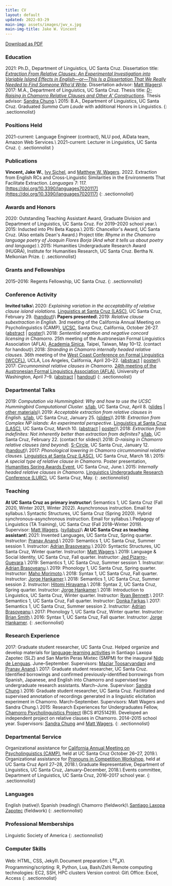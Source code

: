 ```yaml
---
title: CV
layout: default
updated: 2022-03-29
main-img: assets/images/jwv_x.jpg
main-img-title: Jake W. Vincent
---
```


<div class="buttonspace">
	<a href="assets/documents/jake_vincent_cv.pdf" class="download-pdf a-button">Download as PDF</a>
</div>

### Education
2021: Ph.D., Department of Linguistics, UC Santa Cruz. Dissertation title: [*Extraction From Relative Clauses: An Experimental Investigation into Variable Island Effects in English—or—This Is a Dissertation That We Really Needed to Find Someone Who'd Write*](https://www.proquest.com/openview/760063f3ff8277bc8b1a19ca3f701e6e/). Dissertation advisor: [Matt Wagers](https://people.ucsc.edu/~mwagers)\\
2017: M.A., Department of Linguistics, UC Santa Cruz. Thesis title: [*D-Raising in Chamorro Relative Clauses and Other A&prime; Constructions*](https://escholarship.org/uc/item/0jq7096r). Thesis advisor: [Sandra Chung](http://people.ucsc.edu/~schung).\\
2015:  B.A., Department of Linguistics, UC Santa Cruz. Graduated *Summa Cum Laude* with additional Honors in Linguistics.
{: .sectionnolist}

### Positions Held
2021-current: Language Engineer (contract), NLU pod, AiData team, Amazon Web Services.\\
2021-current: Lecturer in Linguistics, UC Santa Cruz.
{: .sectionnolist }

### Publications
**Vincent, Jake W.**, [Ivy Sichel](https://ivysichel.sites.ucsc.edu), and [Matthew W. Wagers](https://people.ucsc.edu/~mwagers). 2022. Extraction from English RCs and Cross-Linguistic Similarities in the Environments That Facilitate Extraction. _Languages_ 7: 117. [https://doi.org/10.3390/languages7020117](https://doi.org/10.3390/languages7020117)
{: .sectionnolist}

### Awards and Honors
2020: Outstanding Teaching Assistant Award, Graduate Division and Department of Linguistics, UC Santa Cruz. For 2019–2020 school year.\\
2015: Inducted into Phi Beta Kappa.\\
2015: Chancellor's Award, UC Santa Cruz. (Also entails Dean's Award.) Project title: *Rhyme in the Chamorro language poetry of Joaquin Flores Borja (And what it tells us about poetry and language)*.\\
2015: Humanities Undergraduate Research Award (HUGRA), Institute for Humanities Research, UC Santa Cruz. Bertha N. Melkonian Prize.
{: .sectionnolist}

### Grants and Fellowships
2015–2016: Regents Fellowship, UC Santa Cruz.
{: .sectionnolist}

### Conference Activity
**Invited talks**\\
2020: *Explaining variation in the acceptability of relative clause island violations.* [Linguistics at Santa Cruz (LASC)](https://linguistics.ucsc.edu/news-events/conferences/lasc.html), UC Santa Cruz, February 29. ([handout](assets/documents/jwv_lasc2020.pdf))\\
**Papers presented**\\
2019: *Relative clause subextraction in English.* 3rd meeting of the California Annual Meeting on Psycholinguistics (CAMP), [UCSC](https://sites.google.com/view/camp-ucsc/home?authuser=0), Santa Cruz, California, October 26-27. ([abstract](assets/documents/jwv_camp3_abstract.pdf) \| [poster](assets/documents/jwv_camp3_poster.pdf))\\
2018: *Sentential negation and negative concord licensing in Chamorro.* 25th meeting of the Austronesian Formal Linguistics Association (AFLA), [Academia Sinica](https://www.sinica.edu.tw/en), Taipei, Taiwan, May 10–12. (contact for handout)\\
2018: *Stranding in Chamorro internally headed relative clauses.* 36th meeting of the [West Coast Conference on Formal Linguistics (WCCFL)](https://linguistics.ucla.edu/conference/wccfl36/), UCLA, Los Angeles, California, April 20–22. ([abstract](assets/documents/jwv_wccfl36_abstract.pdf) \| [poster](assets/documents/jwv_wccfl36_poster.pdf))\\
2017: *Circumnominal relative clauses in Chamorro.* [24th meeting of the Austronesian Formal Linguistics Association (AFLA)](https://lingconf.com/afla24/), University of Washington, April 7–9. ([abstract](assets/documents/jwv_afla24_abstract.pdf) \| [handout](assets/documents/jwv_afla24_handout.pdf))
{: .sectionnolist}

### Departmental Talks
2019: *Computation via Hummingbird: Why and how to use the UCSC Hummingbird Computational Cluster.* [s/lab](https://sites.google.com/a/ucsc.edu/s-lab/), UC Santa Cruz, April 8. ([slides](assets/documents/jwv_slab_hb.pdf) \| [other materials](hb.html))\\
2019: *Acceptable extraction from relative clauses in English.* [s/lab](https://sites.google.com/a/ucsc.edu/s-lab/), UC Santa Cruz, January 25. ([slides](assets/documents/jwv_rc_subext_slab.pdf))\\
2018: *Extraction from Complex NP islands: An experimental perspective*. [Linguistics at Santa Cruz (LASC)](https://linguistics.ucsc.edu/news-events/conferences/pdfs/LASC%20Programs/lasc-2018.pdf), UC Santa Cruz, March 10. ([abstract](assets/documents/jwv_lasc2018_abstract.pdf) \| [poster](assets/documents/jwv_lasc2018_poster.pdf))\\
2018: *Extraction from indefinites: Not inherently better than extraction from definites?* [s/lab](https://sites.google.com/a/ucsc.edu/s-lab/), UC Santa Cruz, February 22. (contact for slides)\\
2018: *D-raising in Chamorro relative clauses (and beyond).* [S-Circle](https://sites.google.com/view/ucsc-scircle/home), UC Santa Cruz, January 12. ([handout](assets/documents/jwv_s-circle.pdf))\\
2017: *Phonological lowering in Chamorro circumnominal relative clauses.* [Linguistics at Santa Cruz (LASC)](https://linguistics.ucsc.edu/news-events/conferences/pdfs/LASC%20Programs/LASC-2017.pdf), UC Santa Cruz, March 18.\\
2015: *A special type of relative clause in Chamorro.* Poster presentation, [Humanities Spring Awards Event](https://thi.ucsc.edu/past-fellows/hugra-recipients/#h1415), UC Santa Cruz, June.\\
2015: *Internally headed relative clauses in Chamorro.* [Linguistics Undergraduate Research Conference (LURC)](https://linguistics.ucsc.edu/news-events/conferences/pdfs/LURC%20Programs/LURC-2015.pdf), UC Santa Cruz, May.
{: .sectionnolist}

### Teaching
**At UC Santa Cruz as primary instructor**\\
Semantics 1, UC Santa Cruz (Fall 2020, Winter 2021, Winter 2022). Asynchronous instruction. Email for syllabus.\\
Syntactic Structures, UC Santa Cruz (Spring 2020). Hybrid synchronous–asynchronous instruction. Email for syllabus.\\
Pedagogy of Linguistics (TA Training), UC Santa Cruz (Fall 2018–Winter 2019). Supervisor: [Matt Wagers](https://people.ucsc.edu/~mwagers). ([syllabus](assets/documents/ling240_syllabus.pdf))\\
**At UC Santa Cruz as teaching assistant**\\
2021: Invented Languages, UC Santa Cruz, Spring quarter. Instructor: [Pranav Anand](https://people.ucsc.edu/~panand).\\
2020: Semantics 1, UC Santa Cruz, Summer session 1. Instructor: [Adrian Brasoveanu](https://people.ucsc.edu/~abrsvn).\\
2020: Syntactic Structures, UC Santa Cruz, Winter quarter. Instructor: [Matt Wagers](https://people.ucsc.edu/~mwagers).\\
2019: Language & Social Identity, UC Santa Cruz, Fall quarter. Instructor: [Jed Pizarro-Guevara](https://people.ucsc.edu/~jpguevar).\\
2019: Semantics 1, UC Santa Cruz, Summer session 1. Instructor: [Adrian Brasoveanu](https://people.ucsc.edu/~abrsvn).\\
2019: Phonology 1, UC Santa Cruz, Spring quarter. Instructor: [Maho Morimoto](https://people.ucsc.edu/~mamorimo).\\
2018: Syntax 1, UC Santa Cruz, Fall quarter. Instructor: [Jorge Hankamer](http://babel.ucsc.edu/~hank).\\
2018: Semantics 1, UC Santa Cruz, Summer session 2. Instructor: [Hitomi Hirayama](https://hhirayam.wordpress.com).\\
2018: Syntax 2, UC Santa Cruz, Spring quarter. Instructor: [Jorge Hankamer](http://babel.ucsc.edu/~hank).\\
2018: Introduction to Linguistics, UC Santa Cruz, Winter quarter. Instructor: [Ryan Bennett](https://people.ucsc.edu/~rbennett).\\
2017: Semantics 1, UC Santa Cruz, Fall quarter. Instructor: [Donka Farkas](https://people.ucsc.edu/~farkas).\\
2017: Semantics 1, UC Santa Cruz, Summer session 2. Instructor: [Adrian Brasoveanu](https://people.ucsc.edu/~abrsvn/).\\
2017: Phonology 1, UC Santa Cruz, Winter quarter. Instructor: [Brian Smith](https://brianwilliamsmith.github.io).\\
2016: Syntax 1, UC Santa Cruz, Fall quarter. Instructor: [Jorge Hankamer](http://babel.ucsc.edu/~hank).
{: .sectionnolist}

### Research Experience
2017: Graduate student researcher, UC Santa Cruz. Helped organize and develop materials for [language-learning activities](images/loteria_boards.jpg) in Santiago Laxopa Zapotec (SLZ) and San Mart&iacute;n Peras Mixtec (SMPM) for the inaugural [Nido de Lenguas](http://wlma.ucsc.edu/nido-de-lenguas.html). June–September. Supervisors: [Maziar Toosarvandani](https://people.ucsc.edu/~mtoosarv) and [Pranav Anand](https://people.ucsc.edu/~panand).\\
2017: Graduate student researcher, UC Santa Cruz. Identified borrowings and confirmed previously-identified borrowings from Spanish, Japanese, and English into Chamorro and supervised two undergraduate research assistants. March–June. Supervisor: [Sandra Chung](https://people.ucsc.edu/~schung).\\
2016: Graduate student researcher, UC Santa Cruz. Facilitated and supervised annotation of recordings generated in a linguistic elicitation experiment in Chamorro. March–September. Supervisors: Matt Wagers and Sandra Chung.\\
2015: Research Experiences for Undergraduates Fellow, [Chamorro Psycholinguistics Project](http://chamorro.sites.ucsc.edu) (BCS #1251429). Developed an independent project on relative clauses in Chamorro. 2014–2015 school year. Supervisors: [Sandra Chung](http://people.ucsc.edu/~schung) and [Matt Wagers](http://people.ucsc.edu/~mwagers).
{: .sectionnolist}

### Departmental Service
Organizational assistance for [California Annual Meeting on Psycholinguistics (CAMP)](https://sites.google.com/view/camp-ucsc), held at UC Santa Cruz October 26–27, 2019.\\
Organizational assistance for [Pronouns in Competition Workshop](https://sites.google.com/ucsc.edu/pronounsincompetition/home?authuser=0), held at UC Santa Cruz April 27–28, 2018.\\
Graduate Representative, Department of Linguistics, UC Santa Cruz, January–December, 2018.\\
Events committee, Department of Linguistics, UC Santa Cruz, 2016–2017 school year.
{: .sectionnolist}

### Languages
English (native)\\
Spanish (reading)\\
Chamorro (fieldwork)\\
[Santiago Laxopa Zapotec](http://zapotec.ucsc.edu/slz/) (fieldwork)
{: .sectionnolist}

### Professional Memberships
Linguistic Society of America
{: .sectionnolist}

### Computer Skills
Web: HTML, CSS, Jekyll\\
Document preparation: <span class="latex">L<sup>a</sup>T<sub>e</sub>X</span>\\
Programming/scripting: R, Python, Lua, Bash/Zsh\\
Remote computing technologies: EC2, SSH, HPC clusters
Version control: Git\\
Office: Excel, Access
{: .sectionnolist}
